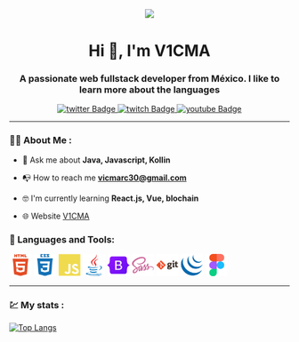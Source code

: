<div id="header" align="center">
    <img src= "https://media.giphy.com/media/qgQUggAC3Pfv687qPC/giphy.gif" width="200"/>
    <h1 align="center">Hi 👋, I'm V1CMA</h1>
    <h3 align="center">A passionate web fullstack developer from México. I like to learn more about the languages </h3>
</div>

<div id="badges" align="center">
    <a href="https://twitter.com/V1CMA" target="_blank">
        <img src="https://img.shields.io/twitter/follow/V1CMA?color=blue&label=V1CMA&logo=twitter&style=for-the-badge" alt="twitter Badge">
    </a>
  
   <a href="https://www.twitch.tv/v1cma" target="_blank">
        <img src="https://img.shields.io/twitch/status/v1cma?color=purple&label=V1CMA&logo=twitch&style=for-the-badge" alt="twitch Badge">
    </a>
  
  <a href="https://www.youtube.com/channel/UCFN5jhZAUXr58zBvtNBIXYA" target="_blank">
        <img src="https://img.shields.io/youtube/channel/subscribers/UCFN5jhZAUXr58zBvtNBIXYA?color=red&label=V1CMA&logo=youtube&logoColor=red&style=for-the-badge" alt="youtube Badge">
    </a>
  </div>
  
  ---
  
  ### 👨‍💻 About Me :
  - 💬 Ask me about **Java, Javascript, Kollin**
  
  - 📭 How to reach me **vicmarc30@gmail.com**
   
  - 🤓 I'm currently learning **React.js, Vue, blochain**
   
  - 🌐  Website [V1CMA](vicma.dev.com)

<div id="tools" align="left">
    <h3 align="left">🧠 Languages and Tools:</h3>
  <div>
    <img src="https://github.com/devicons/devicon/blob/master/icons/html5/html5-plain-wordmark.svg" title="HTML5" alt="HTML" width="40" height="40"/>
    <img src="https://github.com/devicons/devicon/blob/master/icons/css3/css3-plain-wordmark.svg" title="CSS" alt="CSS" width="40" height="40"/>
    <img src="https://github.com/devicons/devicon/blob/master/icons/javascript/javascript-plain.svg" title="javascript" alt="javascript" width="40" height="40"/>
    <!-- <img src="https://github.com/devicons/devicon/blob/master/icons/react/react-original.svg" title="react" alt="react" width="40" height="40"/> -->
    <img src="https://github.com/devicons/devicon/blob/master/icons/java/java-original.svg" title="java" alt="java" width="40" height="40"/>
    <!-- <img src="https://github.com/devicons/devicon/blob/master/icons/kotlin/kotlin-original.svg" title="kotlin" alt="kotlin" width="40" height="40"/> -->
    <img src="https://github.com/devicons/devicon/blob/master/icons/bootstrap/bootstrap-original.svg" title="bootstrap" alt="bootstrap" width="40" height="40"/>
    <img src="https://github.com/devicons/devicon/blob/master/icons/sass/sass-original.svg" title="sass" alt="sass" width="40" height="40"/>
    <img src="https://github.com/devicons/devicon/blob/master/icons/git/git-original-wordmark.svg" title="git" alt="git" width="40" height="40"/>
    <img src="https://github.com/devicons/devicon/blob/master/icons/jquery/jquery-original.svg" title="jquery" alt="jquery" width="40" height="40"/>
    <img src="https://github.com/devicons/devicon/blob/master/icons/figma/figma-original.svg" title="figma" alt="figma" width="40" height="40"/>
    <!-- <img src="https://github.com/devicons/devicon/blob/master/icons/wordpress/wordpress-plain.svg" title="wordpress" alt="wordpress" width="40" height="40"/> -->
  </div>
</div>

---

### 💹 My stats :

[![Top Langs](https://github-readme-stats.vercel.app/api/top-langs/?username=V1CMA-V&layout=compact)](https://github.com/anuraghazra/github-readme-stats)
